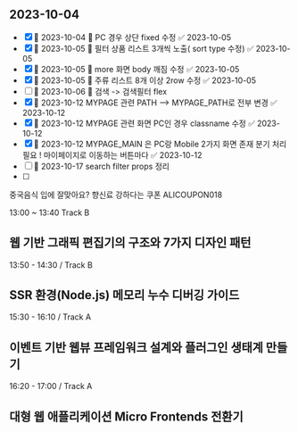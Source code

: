 

## 2023-10-04


- [x] 🛫 2023-10-04  🔼  PC 경우 상단 fixed 수정 ✅ 2023-10-05
- [x] 🛫 2023-10-05 🔼  필터 상품 리스트 3개씩 노출( sort  type 수정) ✅ 2023-10-05
- [x] 🛫 2023-10-05 🔼 more 화면 body 깨짐 수정 ✅ 2023-10-05
- [x] 🛫 2023-10-05 🔼  주류 리스트 8개 이상 2row 수정 ✅ 2023-10-05
- [ ] 🛫 2023-10-06 🔼  검색 -> 검색필터 flex
- [x] 🛫 2023-10-12  MYPAGE 관련 PATH --> MYPAGE_PATH로 전부 변경 ✅ 2023-10-12
- [x] 🛫 2023-10-12  MYPAGE 관련 화면 PC인 경우 classname 수정 ✅ 2023-10-12
- [x] 🛫 2023-10-12  MYPAGE_MAIN 은 PC랑 Mobile 2가지 화면 존재  분기 처리 필요 ! 마이페이지로 이동하는 버튼마다 ✅ 2023-10-12
- [ ] 🛫 2023-10-17 search filter props 정리
- [ ] 

중국음식 입에 잘맞아요? 향신료 강하다는
쿠폰 ALICOUPON018


13:00 ~ 13:40  Track B
## 웹 기반 그래픽 편집기의 구조와 7가지 디자인 패턴


13:50 - 14:30 / Track B
## SSR 환경(Node.js) 메모리 누수 디버깅 가이드


15:30 - 16:10 / Track A
## 이벤트 기반 웹뷰 프레임워크 설계와 플러그인 생태계 만들기

16:20 - 17:00 / Track A
## 대형 웹 애플리케이션 Micro Frontends 전환기

